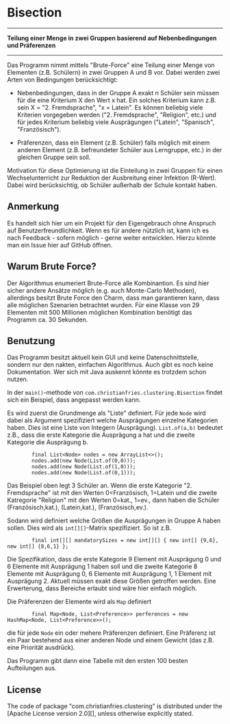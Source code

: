 Bisection
==========

****************************************

**Teilung einer Menge in zwei Gruppen basierend auf Nebenbedingungen und Präferenzen**

****************************************

Das Programm nimmt mittels "Brute-Force" eine Teilung einer Menge von Elementen (z.B. Schülern) in zwei Gruppen A und B vor.
Dabei werden zwei Arten von Bedingungen berücksichtigt:

- Nebenbedingungen, dass in der Gruppe A exakt n Schüler sein müssen für die eine Kriterium X den Wert x hat. Ein solches Kriterium kann z.B. sein X = "2. Fremdsprache", "x = Latein". Es können beliebig viele Kriterien vorgegeben werden ("2. Fremdsprache", "Religion", etc.) und für jedes Kriterium beliebig viele Ausprägungen ("Latein", "Spanisch", "Französisch").

- Präferenzen, dass ein Element (z.B. Schüler) falls möglich mit einem anderen Element (z.B. befreundeter Schüler aus Lerngruppe, etc.) in der gleichen Gruppe sein soll.

Motivation für diese Optimierung ist die Einteilung in zwei Gruppen für einen Wechselunterricht zur Reduktion der Ausbreitung einer Infektion (R-Wert). Dabei wird berücksichtig, ob Schüler außerhalb der Schule kontakt haben.

Anmerkung
-------

Es handelt sich hier um ein Projekt für den Eigengebrauch ohne Anspruch auf Benutzerfreundlichkeit. Wenn es für andere nützlich ist, kann ich es nach Feedback - sofern möglich - gerne weiter entwicklen. Hierzu könnte man ein Issue hier auf GitHub öffnen.

Warum Brute Force?
-------

Der Algorithmus enumeriert Brute-Force alle Kombinantion. Es sind hier sicher andere Ansätze möglich (e.g. auch Monte-Carlo Methoden), allerdings besitzt Brute Force den Charm, dass man garantieren kann, dass alle möglichen Szenarien betrachtet wurden. Für eine Klasse von 29 Elementen mit 500 Millionen möglichen Kombination benötigt das Programm ca. 30 Sekunden.

Benutzung
-------

Das Programm besitzt aktuell kein GUI und keine Datenschnittstelle, sondern nur den nakten, einfachen Algorithmus. Auch gibt es noch keine Dokumentation. Wer sich mit Java auskennt könnte es trotzdem schon nutzen.

In der `main()`-methode von `com.christianfries.clustering.Bisection` findet sich ein Beispiel, dass angepasst werden kann.

Es wird zuerst die Grundmenge als "Liste" definiert. Für jede `Node` wird dabei als Argument spezifiziert welche Ausprägungen einzelne Kategorien haben. Dies ist eine Liste von Integern (Ausprägung). `List.of(a,b)` bedeutet z.B., dass die erste Kategorie die Ausprägung a hat und die zweite Kategorie die Ausprägung b.

```
		final List<Node> nodes = new ArrayList<>();
		nodes.add(new Node(List.of(0,0)));
		nodes.add(new Node(List.of(1,0)));
		nodes.add(new Node(List.of(0,1)));
```
Das Beispiel oben legt 3 Schüler an. Wenn die erste Kategorie "2. Fremdsprache" ist mit den Werten 0=Französisch, 1=Latein und die zweite Katregorie "Religion" mit den Werten 0=kat., 1=ev., dann haben die Schüler (Französisch,kat.), (Latein,kat.), (Französisch,ev.).

Sodann wird definiert welche Größen die Ausprägungen in Gruppe A haben sollen. Dies wird als `int[][]`-Matrix spezifiziert. So ist z.B.

```
		final int[][] mandatorySizes = new int[][] { new int[] {9,6}, new int[] {8,6,1} };
```

Die Spezifikation, dass die erste Kategorie 9 Element mit Ausprägung 0 und 6 Elemente mit Ausprägung 1 haben soll und die zweite Kategorie 8 Elemente mit Ausprägung 0, 6 Elemente mit Ausprägung 1, 1 Element mit Ausprägung 2. Aktuell müssen exakt diese Größen getroffen werden. Eine Erwerterung, dass Bereiche erlaubt sind wäre hier einfach möglich.

Die Präferenzen der Elemente wird als `Map` definiert

```
		final Map<Node, List<Preference>> perferences = new HashMap<Node, List<Preference>>();
```
die für jede `Node` ein oder mehere Präferenzen definiert. Eine Präferenz ist ein Paar bestehend aus einer anderen Node und einem Gewicht (das z.B. eine Priorität ausdrück).

Das Programm gibt dann eine Tabelle mit den ersten 100 besten Aufteilungen aus.

License
-------

The code of package "com.christianfries.clustering" is distributed under the [Apache License version
2.0][], unless otherwise explicitly stated.
 
